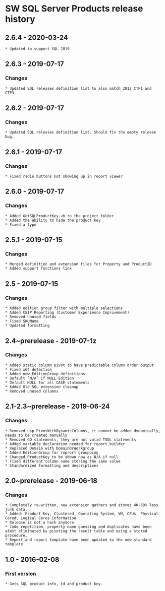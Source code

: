 # SW SQL Server Products release history

## 2.6.4 - 2020-03-24

    * Updated to support SQL 2019

## 2.6.3 - 2019-07-17

### Changes

    * Updated SQL releases definition list to also match 2012 CTP1 and CTP3.

## 2.6.2 - 2019-07-17

### Changes

    * Updated SQL releases definition list. Should fix the empty release bug.

## 2.6.1 - 2019-07-17

### Changes

    * Fixed radio buttons not showing up in report viewer

## 2.6.0 - 2019-07-17

### Changes

    * Added GetSQLProductKey.vb to the project folder
    * Added the ability to hide the product key
    * Fixed a typo

## 2.5.1 - 2019-07-15

### Changes

    * Merged definition and extension files for Property and ProductID
    * Added support functions link

## 2.5 - 2019-07-15

### Changes

    * Added edition group filter with multiple selections
    * Added CEIP Reporting (Customer Experience Improvement)
    * Removed unused fields
    * Fixed SKUName
    * Updated formatting

## 2.4~prerelease - 2019-07-1z

### Changes

    * Added static column pivot to have predictable column order output
    * Fixed x64 detection
    * Added new EditionGroup definitions
    * Default ’N/A’ if NULL Edition
    * Default NULL for all CASE statements
    * Added Old SQL extension cleanup
    * Removed unused columns

## 2.1-2.3~prerelease - 2019-06-24

### Changes

    * Removed usp_PivotWithDynamicColumns, it cannot be added dynamically, needs to be created manually
    * Removed GO statements, they are not valid TSQL statements
    * Added variable declaration needed for report builder
    * Replaced Domain with DomainOrWorkgroup
    * Added EditionGroup for reprort groupping
    * Changed ProductKey to be shown now as N/A if null
    * Fixed different column name storing the same value
    * Standardized formatting and descriptions

## 2.0~prerelease - 2019-06-18

### Changes

    * Completely re-written, new extension gathers and stores 40-50% less junk data.
    * Added: Product Key, Clustered, Operating System, VM, CPUs, Physical Cored, Logical Cores information
    * Release is not a hack anymore
    * Code repetition, property name guessing and duplicates have been almst eliminated by pivoting the result table and using a stored procedure.
    * Report and report template have been updated to the new standard template.

## 1.0 - 2016-02-08

### First version

    * Gets SQL product info, id and product key.
